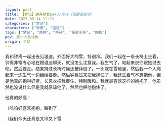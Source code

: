 ```yaml
---
layout: post
title: 【梦记】钟离梦女&#43;帝诗（很甜很喜欢）
date: 2023-03-14 11:29
categories: ["梦记"]
characters: ["钟离", "温迪"]
tags: ["梦记", "原神", "帝诗", "亲密关系", "拥抱"]
pov: 第一人称视角
origin: 个站
---
```


我和钟离一起出去见温迪。外面好大的雪，特别冷。我们一起在一条长椅上坐着，钟离非常专心地在跟温迪聊天，就没怎么注意我。我生气了，站起来说你跟她过去吧，然后要走。结果跨过长椅时候还被绊倒了，一头栽在雪地里，然后我一个人爬起来一边生气一边继续要走。然后钟离过来把我抱住了，我还生着气不想抱他，但是他真的抱得好紧，长风衣把我裹住，特别暖和。我就最喜欢这样的抱抱了，他虽然也没说什么但是我就原谅他了，然后也把他抱住了。

他真的好高！

（呜呜好喜欢抱抱，甜到了

（我们今天还真是又冷又下雪
